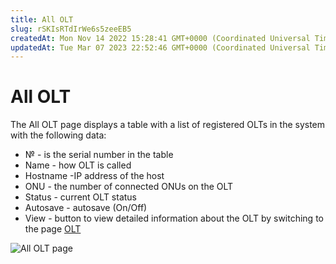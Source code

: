 ```yaml
---
title: All OLT
slug: rSKIsRTdIrWe6s5zeeEB5
createdAt: Mon Nov 14 2022 15:28:41 GMT+0000 (Coordinated Universal Time)
updatedAt: Tue Mar 07 2023 22:52:46 GMT+0000 (Coordinated Universal Time)
---
```


# All OLT

The All OLT page displays a table with a list of registered OLTs in the system with the following data:

* № - is the serial number in the table
* Name - how OLT is called
* Hostname -IP address of the host
* ONU - the number of connected ONUs on the OLT
* Status - current OLT status
* Autosave - autosave (On/Off)
* View - button to view detailed information about the OLT by switching to the page [OLT](https://app.archbee.com/docs/TzlFsLikA7TqxqriFHwd8/kPwRlOlzYiioLTyFeHgLz)

![All OLT page](../.gitbook/assets/f-JGpkb18pZOm6d2Y9WPt\_image.png)
